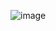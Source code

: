 ![image](https://github.com/Cyberod/alx-backend-python/assets/110993874/c68785df-6158-4298-8b0f-0e80c0547456)

